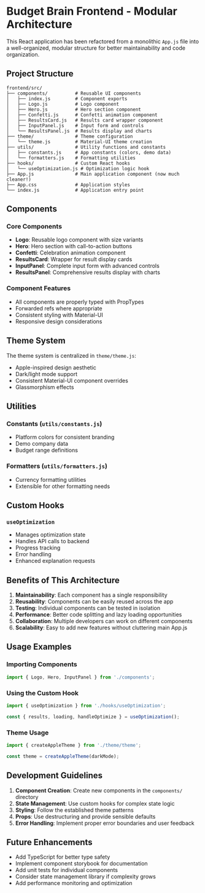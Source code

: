 # Budget Brain Frontend - Modular Architecture

This React application has been refactored from a monolithic `App.js` file into a well-organized, modular structure for better maintainability and code organization.

## Project Structure

```
frontend/src/
├── components/          # Reusable UI components
│   ├── index.js         # Component exports
│   ├── Logo.js          # Logo component
│   ├── Hero.js          # Hero section component
│   ├── Confetti.js      # Confetti animation component
│   ├── ResultsCard.js   # Results card wrapper component
│   ├── InputPanel.js    # Input form and controls
│   └── ResultsPanel.js  # Results display and charts
├── theme/               # Theme configuration
│   └── theme.js         # Material-UI theme creation
├── utils/               # Utility functions and constants
│   ├── constants.js     # App constants (colors, demo data)
│   └── formatters.js    # Formatting utilities
├── hooks/               # Custom React hooks
│   └── useOptimization.js # Optimization logic hook
├── App.js               # Main application component (now much cleaner!)
├── App.css              # Application styles
└── index.js             # Application entry point
```

## Components

### Core Components
- **Logo**: Reusable logo component with size variants
- **Hero**: Hero section with call-to-action buttons
- **Confetti**: Celebration animation component
- **ResultsCard**: Wrapper for result display cards
- **InputPanel**: Complete input form with advanced controls
- **ResultsPanel**: Comprehensive results display with charts

### Component Features
- All components are properly typed with PropTypes
- Forwarded refs where appropriate
- Consistent styling with Material-UI
- Responsive design considerations

## Theme System

The theme system is centralized in `theme/theme.js`:
- Apple-inspired design aesthetic
- Dark/light mode support
- Consistent Material-UI component overrides
- Glassmorphism effects

## Utilities

### Constants (`utils/constants.js`)
- Platform colors for consistent branding
- Demo company data
- Budget range definitions

### Formatters (`utils/formatters.js`)
- Currency formatting utilities
- Extensible for other formatting needs

## Custom Hooks

### `useOptimization`
- Manages optimization state
- Handles API calls to backend
- Progress tracking
- Error handling
- Enhanced explanation requests

## Benefits of This Architecture

1. **Maintainability**: Each component has a single responsibility
2. **Reusability**: Components can be easily reused across the app
3. **Testing**: Individual components can be tested in isolation
4. **Performance**: Better code splitting and lazy loading opportunities
5. **Collaboration**: Multiple developers can work on different components
6. **Scalability**: Easy to add new features without cluttering main App.js

## Usage Examples

### Importing Components
```javascript
import { Logo, Hero, InputPanel } from './components';
```

### Using the Custom Hook
```javascript
import { useOptimization } from './hooks/useOptimization';

const { results, loading, handleOptimize } = useOptimization();
```

### Theme Usage
```javascript
import { createAppleTheme } from './theme/theme';

const theme = createAppleTheme(darkMode);
```

## Development Guidelines

1. **Component Creation**: Create new components in the `components/` directory
2. **State Management**: Use custom hooks for complex state logic
3. **Styling**: Follow the established theme patterns
4. **Props**: Use destructuring and provide sensible defaults
5. **Error Handling**: Implement proper error boundaries and user feedback

## Future Enhancements

- Add TypeScript for better type safety
- Implement component storybook for documentation
- Add unit tests for individual components
- Consider state management library if complexity grows
- Add performance monitoring and optimization
